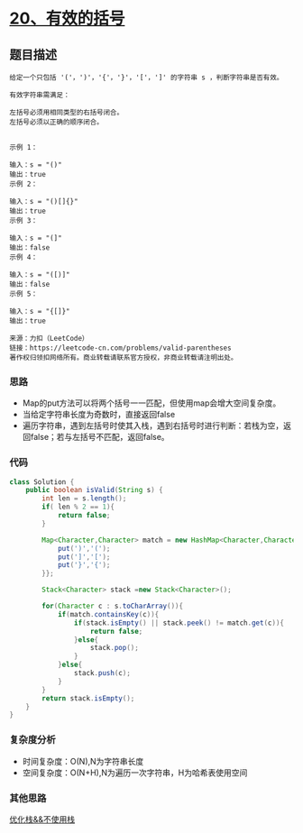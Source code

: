 # [20、有效的括号]()
## 题目描述
```
给定一个只包括 '('，')'，'{'，'}'，'['，']' 的字符串 s ，判断字符串是否有效。

有效字符串需满足：

左括号必须用相同类型的右括号闭合。
左括号必须以正确的顺序闭合。
 

示例 1：

输入：s = "()"
输出：true
示例 2：

输入：s = "()[]{}"
输出：true
示例 3：

输入：s = "(]"
输出：false
示例 4：

输入：s = "([)]"
输出：false
示例 5：

输入：s = "{[]}"
输出：true

来源：力扣（LeetCode）
链接：https://leetcode-cn.com/problems/valid-parentheses
著作权归领扣网络所有。商业转载请联系官方授权，非商业转载请注明出处。
```

### 思路

- Map的put方法可以将两个括号一一匹配，但使用map会增大空间复杂度。
- 当给定字符串长度为奇数时，直接返回false
- 遍历字符串，遇到左括号时使其入栈，遇到右括号时进行判断：若栈为空，返回false；若与左括号不匹配，返回false。


### 代码

```java
class Solution {
    public boolean isValid(String s) {
        int len = s.length();
        if( len % 2 == 1){
            return false;
        }

        Map<Character,Character> match = new HashMap<Character,Character>() {{
            put(')','(');
            put(']','[');
            put('}','{');
        }};

        Stack<Character> stack =new Stack<Character>();

        for(Character c : s.toCharArray()){
            if(match.containsKey(c)){
                if(stack.isEmpty() || stack.peek() != match.get(c)){
                    return false;
                }else{
                    stack.pop();
                }
            }else{
                stack.push(c);
            }
        }
        return stack.isEmpty();
    }
}


```

### 复杂度分析
- 时间复杂度：O(N),N为字符串长度
- 空间复杂度：O(N+H),N为遍历一次字符串，H为哈希表使用空间

### 其他思路
[优化栈&&不使用栈](https://leetcode-cn.com/problems/valid-parentheses/solution/20-you-xiao-de-gua-hao-zhan-zi-fu-chuan-it6i6/)
